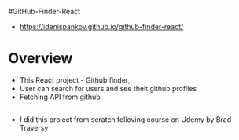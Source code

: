 #GitHub-Finder-React

- https://idenispankov.github.io/github-finder-react/

# Overview

- This React project - Github finder,
- User can search for users and see theit github profiles
- Fetching API from github

##

- I did this project from scratch folloving course on Udemy by Brad Traversy
